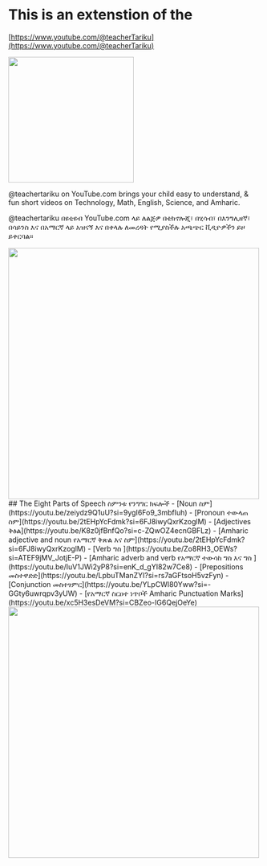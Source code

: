 # This is an extenstion of the
[https://www.youtube.com/@teacherTariku](https://www.youtube.com/@teacherTariku) 

<img src="https://github.com/tahmed30/podcast/blob/main/images/Teachertariku.png" width="250">

@teachertariku on YouTube.com brings your child easy to understand, & fun short videos on Technology, Math, English, Science, and Amharic.    

@teachertariku በዩቲዩብ YouTube.com ላይ ለልጅዎ በቴክኖሎጂ፣ በሂሳብ፣ በእንግሊዘኛ፣ በሳይንስ እና በአማርኛ ላይ አዝናኝ እና በቀላሉ ለመረዳት የሚያስችሉ አጫጭር ቪዲዮዎችን ይዞ ይቀርባል።


<img src="https://tahmed30.github.io/podcast/images/artwork5.jpg" width="500">
## The Eight Parts of Speech ስምንቱ የንግግር ክፍሎች 
- [Noun ስም](https://youtu.be/zeiydz9Q1uU?si=9ygI6Fo9_3mbfIuh)
- [Pronoun ተውላጠ ስም](https://youtu.be/2tEHpYcFdmk?si=6FJ8iwyQxrKzoglM)
- [Adjectives ቅፅል](https://youtu.be/K8z0jfBnfQo?si=c-ZQwOZ4ecnGBFLz)
- [Amharic adjective and noun የአማርኛ ቅጽል እና ስም](https://youtu.be/2tEHpYcFdmk?si=6FJ8iwyQxrKzoglM)
- [Verb ግስ ](https://youtu.be/Zo8RH3_OEWs?si=ATEF9jMV_JotjE-P)
- [Amharic adverb and verb የአማርኛ ተውሳከ ግስ እና ግስ ](https://youtu.be/IuV1JWi2yP8?si=enK_d_gYI82w7Ce8)
- [Prepositions መስተዋድድ](https://youtu.be/LpbuTManZYI?si=rs7aGFtsoH5vzFyn)
- [Conjunction መስተፃምር](https://youtu.be/YLpCWI80Yww?si=-GGty6uwrqpv3yUW)
- [የአማርኛ ስርዐተ ነጥቦች Amharic Punctuation Marks](https://youtu.be/xc5H3esDeVM?si=CBZeo-IG6QejOeYe)
<img src="https://github.com/tahmed30/podcast/blob/main/images/PartsofSpeech.png" width="500">